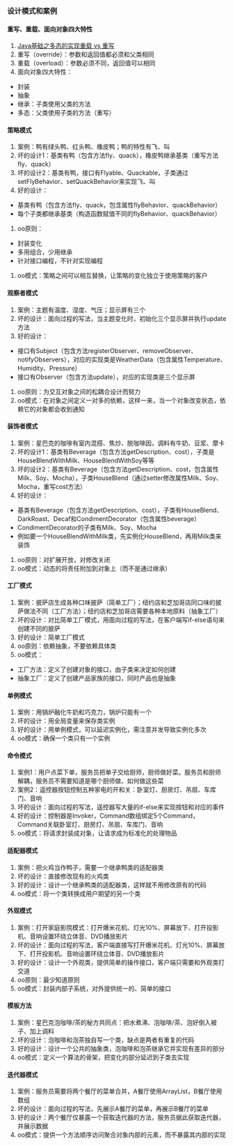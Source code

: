 ### 设计模式和案例

#### 重写、重载、面向对象四大特性
1. [Java基础之多态的实现重载 vs 重写](https://www.jianshu.com/p/e838c4636a57)
1. 重写（override）：参数和返回值都必须和父类相同
1. 重载（overload）：参数必须不同，返回值可以相同
1. 面向对象四大特性：
  * 封装
  * 抽象
  * 继承：子类使用父类的方法
  * 多态：父类使用子类的方法（重写）

#### 策略模式
1. 案例：鸭有绿头鸭、红头鸭、橡皮鸭；鸭的特性有飞、叫
1. 坏的设计1：基类有鸭（包含方法fly、quack），橡皮鸭继承基类（重写方法fly、quack）
1. 坏的设计2：基类有鸭，接口有Flyable、Quackable，子类通过setFlyBehavior、setQuackBehavior来实现飞、叫
1. 好的设计：
  * 基类有鸭（包含方法fly、quack，包含属性flyBehavior、quackBehavior）
  * 每个子类都继承基类（构造函数赋值不同的flyBehavior、quackBehavior）
1. oo原则：
  * 封装变化
  * 多用组合，少用继承
  * 针对接口编程，不针对实现编程
1. oo模式：策略之间可以相互替换，让策略的变化独立于使用策略的客户

#### 观察者模式
1. 案例：主题有温度、湿度、气压；显示屏有三个
1. 坏的设计：面向过程的写法，当主题变化时，初始化三个显示屏并执行update方法
1. 好的设计：
  * 接口有Subject（包含方法registerObserver、removeObserver、notifyObservers），对应的实现类是WeatherData（包含属性Temperature、Humidity、Pressure）
  * 接口有Observer（包含方法update），对应的实现类是三个显示屏
1. oo原则：为交互对象之间的松耦合设计而努力
1. oo模式：在对象之间定义一对多的依赖，这样一来，当一个对象改变状态，依赖它的对象都会收到通知

#### 装饰者模式
1. 案例：星巴克的咖啡有室内混搭、焦炒、脱咖啡因，调料有牛奶、豆浆、摩卡
1. 坏的设计1：基类有Beverage（包含方法getDescription、cost），子类是HouseBlendWithMilk、HouseBlendWithSoy等等
1. 坏的设计2：基类有Beverage（包含方法getDescription、cost，包含属性Milk、Soy、Mocha），子类HouseBlend（通过setter修改属性Milk、Soy、Mocha，重写cost方法）
1. 好的设计：
  * 基类有Beverage（包含方法getDescription、cost），子类有HouseBlend、DarkRoast、Decaf和CondimentDecorator（包含属性beverage）
  * CondimentDecorator的子类有Milk、Soy、Mocha
  * 例如要一个HouseBlendWithMilk类，先实例化HouseBlend，再用Milk类来装饰
1. oo原则：对扩展开放，对修改关闭
1. oo模式：动态的将责任附加到对象上（而不是通过继承）

#### 工厂模式
1. 案例：披萨店生成各种口味披萨（简单工厂）；纽约店和芝加哥店同口味的披萨做法不同（工厂方法）；纽约店和芝加哥店需要各种本地原料（抽象工厂）
1. 坏的设计：对比简单工厂模式，用面向过程的写法，在客户端写if-else语句来创建不同的披萨
1. 好的设计：简单工厂模式
1. oo原则：依赖抽象，不要依赖具体类
1. oo模式：
  * 工厂方法：定义了创建对象的接口，由子类来决定如何创建
  * 抽象工厂：定义了创建产品家族的接口，同时产品也是抽象

#### 单例模式
1. 案例：用锅炉融化牛奶和巧克力，锅炉只能有一个
1. 坏的设计：用全局变量来保存类实例
1. 好的设计：用单例模式，可以延迟实例化，需注意并发导致实例化多次
1. oo模式：确保一个类只有一个实例

#### 命令模式
1. 案例1：用户点菜下单，服务员把单子交给厨师，厨师做好菜。服务员和厨师解耦，服务员不需要知道是哪个厨师做、如何做这些菜
1. 案例2：遥控器按钮控制五种家电的开和关：卧室灯、厨房灯、吊扇、车库门、音响
1. 坏的设计：面向过程的写法，遥控器写大量的if-else来实现按钮和对应的事件
1. 好的设计：控制器是Invoker，Command数组绑定5个Command，Command关联卧室灯、厨房灯、吊扇、车库门、音响
1. oo模式：将请求封装成对象，让请求成为标准化的处理物品

#### 适配器模式
1. 案例：把火鸡当作鸭子，需要一个继承鸭类的适配器类
1. 坏的设计：直接修改现有的火鸡类
1. 好的设计：设计一个继承鸭类的适配器类，这样就不用修改原有的代码
1. oo模式：将一个类转换成用户期望的另一个类

#### 外观模式
1. 案例：打开家庭影院模式：打开爆米花机、灯光10%、屏幕放下、打开投影机、音响设置环绕立体音、DVD播放影片
1. 坏的设计：面向过程的写法，客户端直接写打开爆米花机、灯光10%、屏幕放下、打开投影机、音响设置环绕立体音、DVD播放影片
1. 好的设计：设计一个外观类，提供简单的操作接口，客户端只需要和外观类打交道
1. oo原则：最少知道原则
1. oo模式：封装内部子系统，对外提供统一的、简单的接口

#### 模板方法
1. 案例：星巴克泡咖啡/茶的秘方共同点：把水煮沸、泡咖啡/茶、泡好倒入被子、加上调料
1. 坏的设计：泡咖啡和泡茶独自写一个类，缺点是两者有重复的代码
1. 好的设计：设计一个公共的抽象类，泡咖啡和泡茶继承它并实现有差异的部分
1. oo模式：定义一个算法的骨架，把变化的部分延迟到子类去实现

#### 迭代器模式
1. 案例：服务员需要将两个餐厅的菜单合并，A餐厅使用ArrayList，B餐厅使用数组
1. 坏的设计：面向过程的写法，先展示A餐厅的菜单，再展示B餐厅的菜单
1. 好的设计：两个餐厅仅暴露一个获取迭代器的方法，服务员据此获取迭代器，并展示数据
1. oo模式：提供一个方法顺序访问聚合对象内部的元素，而不暴露其内部的实现







